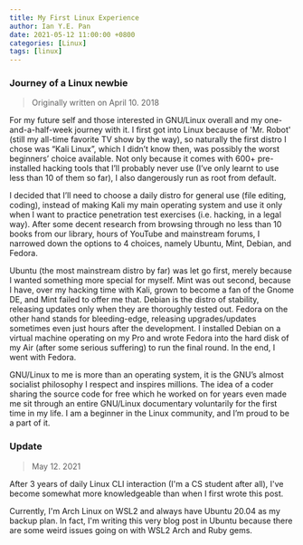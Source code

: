 ```yaml
---
title: My First Linux Experience
author: Ian Y.E. Pan
date: 2021-05-12 11:00:00 +0800
categories: [Linux]
tags: [linux]
---
```


### Journey of a Linux newbie

> Originally written on April 10. 2018

For my future self and those interested in GNU/Linux overall and my
one-and-a-half-week journey with it. I first got into Linux because
of 'Mr. Robot' (still my all-time favorite TV show by the way), so
naturally the first distro I chose was “Kali Linux”, which I didn’t
know then, was possibly the worst beginners’ choice available. Not
only because it comes with 600+ pre-installed hacking tools that I’ll
probably never use (I’ve only learnt to use less than 10 of them so
far), I also dangerously run as root from default.

I decided that I’ll need to choose a daily distro for general use
(file editing, coding), instead of making Kali my main operating
system and use it only when I want to practice penetration test
exercises (i.e. hacking, in a legal way). After some decent research
from browsing through no less than 10 books from our library, hours of
YouTube and mainstream forums, I narrowed down the options to 4
choices, namely Ubuntu, Mint, Debian, and Fedora.

Ubuntu (the most mainstream distro by far) was let go first, merely
because I wanted something more special for myself. Mint was out
second, because I have, over my hacking time with Kali, grown to
become a fan of the Gnome DE, and Mint failed to offer me that.
Debian is the distro of stability, releasing updates only when they
are thoroughly tested out. Fedora on the other hand stands for
bleeding-edge, releasing upgrades/updates sometimes even just hours
after the development. I installed Debian on a virtual machine
operating on my Pro and wrote Fedora into the hard disk of my Air
(after some serious suffering) to run the final round. In the end, I
went with Fedora.

GNU/Linux to me is more than an operating system, it is the GNU’s
almost socialist philosophy I respect and inspires millions. The idea
of a coder sharing the source code for free which he worked on for
years even made me sit through an entire GNU/Linux documentary
voluntarily for the first time in my life. I am a beginner in the
Linux community, and I’m proud to be a part of it.


### Update

> May 12. 2021

After 3 years of daily Linux CLI interaction (I'm a CS student after
all), I've become somewhat more knowledgeable than when I first wrote
this post.

Currently, I'm Arch Linux on WSL2 and always have Ubuntu 20.04 as my
backup plan. In fact, I'm writing this very blog post in Ubuntu
because there are some weird issues going on with WSL2 Arch and Ruby
gems.
